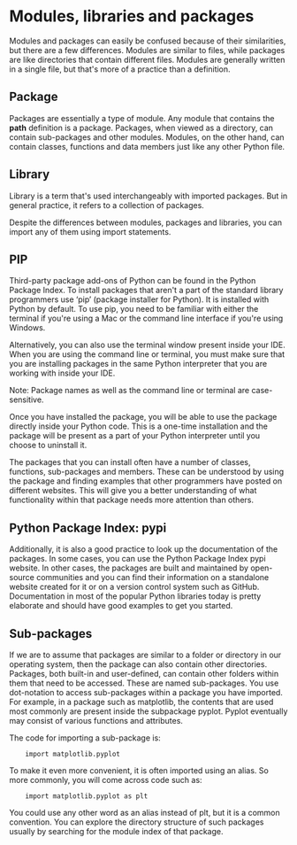 # Modules, libraries and packages
Modules and packages can easily be confused because of their similarities, but there are a few differences. Modules are similar to files, while packages are like directories that contain different files. Modules are generally written in a single file, but that's more of a practice than a definition. 

## Package
Packages are essentially a type of module. Any module that contains the  __path__ definition is a package. Packages, when viewed as a directory, can contain sub-packages and other modules. Modules, on the other hand, can contain classes, functions and data members just like any other Python file. 

## Library
Library is a term that's used interchangeably with imported packages. But in general practice, it refers to a collection of packages.

Despite the differences between modules, packages and libraries, you can import any of them using import statements.  

## PIP
Third-party package add-ons of Python can be found in the Python Package Index. To install packages that aren't a part of the standard library programmers use ‘pip’ (package installer for Python). It is installed with Python by default. To use pip, you need to be familiar with either the terminal if you're using a Mac or the command line interface if you're using Windows. 

Alternatively, you can also use the terminal window present inside your IDE. When you are using the command line or terminal, you must make sure that you are installing packages in the same Python interpreter that you are working with inside your IDE. 

Note: Package names as well as the command line or terminal are case-sensitive.

Once you have installed the package, you will be able to use the package directly inside your Python code. This is a one-time installation and the package will be present as a part of your Python interpreter until you choose to uninstall it.

The packages that you can install often have a number of classes, functions, sub-packages and members. These can be understood by using the package and finding examples that other programmers have posted on different websites. This will give you a better understanding of what functionality within that package needs more attention than others. 

## Python Package Index: pypi
Additionally, it is also a good practice to look up the documentation of the packages. In some cases, you can use the Python Package Index pypi website. In other cases, the packages are built and maintained by open-source communities and you can find their information on a standalone website created for it or on a version control system such as GitHub. Documentation in most of the popular Python libraries today is pretty elaborate and should have good examples to get you started.

## Sub-packages
If we are to assume that packages are similar to a folder or directory in our operating system, then the package can also contain other directories. Packages, both built-in and user-defined, can contain other folders within them that need to be accessed. These are named sub-packages. You use dot-notation to access sub-packages within a package you have imported. For example, in a package such as matplotlib, the contents that are used most commonly are present inside the subpackage pyplot. Pyplot eventually may consist of various functions and attributes.

The code for importing a sub-package is:

```
    import matplotlib.pyplot
```
To make it even more convenient, it is often imported using an alias. So more commonly, you will come across code such as:

```
    import matplotlib.pyplot as plt
```

You could use any other word as an alias instead of plt, but it is a common convention.
You can explore the directory structure of such packages usually by searching for the module index of that package.

